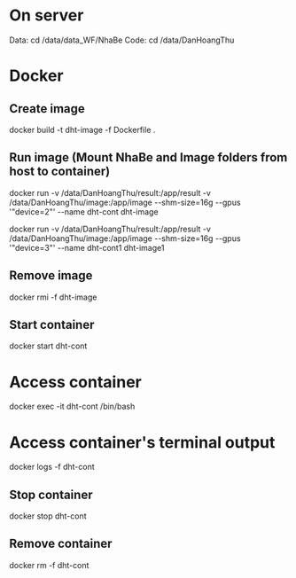 # On server
Data: cd /data/data_WF/NhaBe
Code: cd /data/DanHoangThu

# Docker
## Create image
docker build -t dht-image -f Dockerfile .
## Run image (Mount NhaBe and Image folders from host to container)
docker run -v /data/DanHoangThu/result:/app/result -v /data/DanHoangThu/image:/app/image --shm-size=16g --gpus '"device=2"' --name dht-cont dht-image

docker run -v /data/DanHoangThu/result:/app/result -v /data/DanHoangThu/image:/app/image --shm-size=16g --gpus '"device=3"' --name dht-cont1 dht-image1
## Remove image
docker rmi -f dht-image

## Start container
docker start dht-cont
# Access container
docker exec -it dht-cont /bin/bash
# Access container's terminal output
docker logs -f dht-cont
## Stop container
docker stop dht-cont
## Remove container
docker rm -f dht-cont